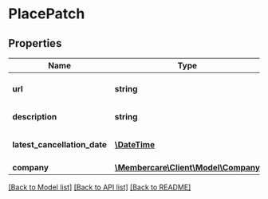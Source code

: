 # PlacePatch

## Properties
Name | Type | Description | Notes
------------ | ------------- | ------------- | -------------
**url** | **string** | The link to the current resource | [optional] 
**description** | **string** | Description of the place | [optional] 
**latest_cancellation_date** | [**\DateTime**](\DateTime.md) | The latest cancellation date. | [optional] 
**company** | [**\Membercare\Client\Model\Company**](Company.md) |  | [optional] 

[[Back to Model list]](../../README.md#documentation-for-models) [[Back to API list]](../../README.md#documentation-for-api-endpoints) [[Back to README]](../../README.md)

